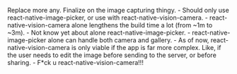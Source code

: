 Replace more any.
Finalize on the image capturing thingy.
    - Should only use react-native-image-picker, or use with react-native-vision-camera.
    - react-native-vision-camera alone lengthens the build time a lot (from ~1m to ~3m).
    - Not know yet about alone react-native-image-picker.
    - react-native-image-picker alone can handle both camera and gallery.
    - As of now, react-native-vision-camera is only viable if the app is far more complex. Like, if the user needs to edit the image before sending to the server, or before sharing.
    - F*ck u react-native-vision-camera!!!